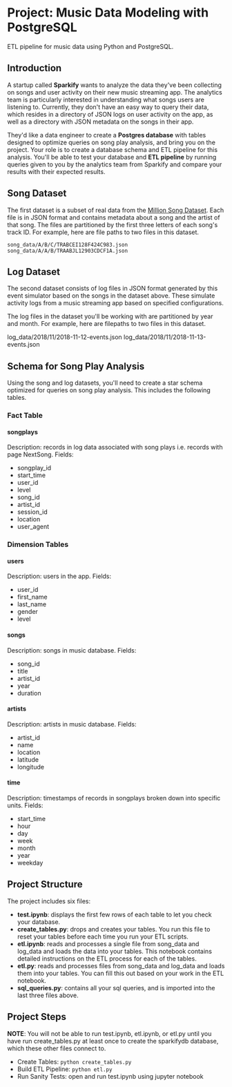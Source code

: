 # Project: Music Data Modeling with PostgreSQL

ETL pipeline for music data using Python and PostgreSQL.


## Introduction
A startup called **Sparkify** wants to analyze the data they've been collecting on songs and user activity on their new music streaming app. The analytics team is particularly interested in understanding what songs users are listening to. Currently, they don't have an easy way to query their data, which resides in a directory of JSON logs on user activity on the app, as well as a directory with JSON metadata on the songs in their app.

They'd like a data engineer to create a **Postgres database** with tables designed to optimize queries on song play analysis, and bring you on the project. Your role is to create a database schema and ETL pipeline for this analysis. You'll be able to test your database and **ETL pipeline** by running queries given to you by the analytics team from Sparkify and compare your results with their expected results.


## Song Dataset
The first dataset is a subset of real data from the [Million Song Dataset](http://millionsongdataset.com/). Each file is in JSON format and contains metadata about a song and the artist of that song. The files are partitioned by the first three letters of each song's track ID. For example, here are file paths to two files in this dataset.

`song_data/A/B/C/TRABCEI128F424C983.json
song_data/A/A/B/TRAABJL12903CDCF1A.json`


## Log Dataset
The second dataset consists of log files in JSON format generated by this event simulator based on the songs in the dataset above. These simulate activity logs from a music streaming app based on specified configurations.

The log files in the dataset you'll be working with are partitioned by year and month. For example, here are filepaths to two files in this dataset.

  log_data/2018/11/2018-11-12-events.json
  log_data/2018/11/2018-11-13-events.json


## Schema for Song Play Analysis
Using the song and log datasets, you'll need to create a star schema optimized for queries on song play analysis. This includes the following tables.

### Fact Table
#### songplays
Description: records in log data associated with song plays i.e. records with page NextSong.
Fields:
- songplay_id
- start_time
- user_id
- level
- song_id
- artist_id
- session_id
- location
- user_agent
 
### Dimension Tables
#### users
Description: users in the app.
Fields:
- user_id
- first_name
- last_name
- gender
- level

#### songs
Description: songs in music database.
Fields:
- song_id
- title
- artist_id
- year
- duration

#### artists
Description: artists in music database.
Fields:
- artist_id
- name
- location
- latitude
- longitude

#### time 
Description: timestamps of records in songplays broken down into specific units.
Fields:
- start_time
- hour
- day
- week
- month
- year
- weekday

## Project Structure
The project includes six files:

- **test.ipynb**:  displays the first few rows of each table to let you check your database.
- **create_tables.py**: drops and creates your tables. You run this file to reset your tables before each time you run your ETL scripts.
- **etl.ipynb**: reads and processes a single file from song_data and log_data and loads the data into your tables. This notebook contains detailed instructions on the ETL process for each of the tables.
- **etl.py**: reads and processes files from song_data and log_data and loads them into your tables. You can fill this out based on your work in the ETL notebook.
- **sql_queries.py**: contains all your sql queries, and is imported into the last three files above.

## Project Steps
**NOTE**: You will not be able to run test.ipynb, etl.ipynb, or etl.py until you have run create_tables.py at least once to create the sparkifydb database, which these other files connect to.

- Create Tables: `python create_tables.py`
- Build ETL Pipeline: `python etl.py`
- Run Sanity Tests: open and run test.ipynb using jupyter notebook
